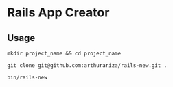 # Rails App Creator
## Usage
```
mkdir project_name && cd project_name
```

```
git clone git@github.com:arthurariza/rails-new.git .
```

```
bin/rails-new
```
